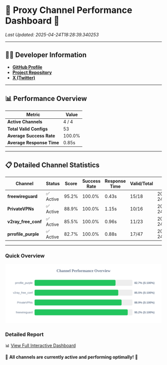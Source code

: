 # 🌟 Proxy Channel Performance Dashboard 🌟

_Last Updated: 2025-04-24T18:28:39.340253_

---

## 👩‍💻 Developer Information

- **[GitHub Profile](https://github.com/4n0nymou3)**  
- **[Project Repository](https://github.com/4n0nymou3/multi-proxy-config-fetcher)**  
- **[X (Twitter)](https://x.com/4n0nymou3)**  

---

## 📊 Performance Overview

| Metric                | Value       |
|-----------------------|-------------|
| **Active Channels**   | 4 / 4       |
| **Total Valid Configs** | 53          |
| **Average Success Rate** | 100.0%      |
| **Average Response Time** | 0.85s       |

---

## 📋 Detailed Channel Statistics

| Channel          | Status     | Score  | Success Rate | Response Time | Valid/Total | Last Success               |
|------------------|------------|--------|--------------|---------------|-------------|----------------------------|
| **freewireguard**  | ✅ Active  | 95.2%  | 100.0% | 0.43s         | 15/18       | 2025-04-24T18:28:39.338426 |
| **PrivateVPNs**  | ✅ Active  | 88.9%  | 100.0% | 1.15s         | 10/16       | 2025-04-24T18:28:38.877562 |
| **v2ray_free_conf**  | ✅ Active  | 85.5%  | 100.0% | 0.96s         | 11/23       | 2025-04-24T18:28:37.694436 |
| **prrofile_purple**  | ✅ Active  | 82.7%  | 100.0% | 0.88s         | 17/47       | 2025-04-24T18:28:36.701129 |

---

### Quick Overview
<div align="center">
  <a href="https://raw.githubusercontent.com/nullluser/NullRepo/refs/heads/main/assets/channel_stats_chart.svg">
    <img src="https://raw.githubusercontent.com/nullluser/NullRepo/refs/heads/main/assets/channel_stats_chart.svg" alt="Source Performance Statistics" width="800">
  </a>
</div>

### Detailed Report
📊 [View Full Interactive Dashboard](https://htmlpreview.github.io/?https://github.com/nullluser/NullRepo/blob/main/assets/performance_report.html)

🎉 **All channels are currently active and performing optimally!** 🎉
